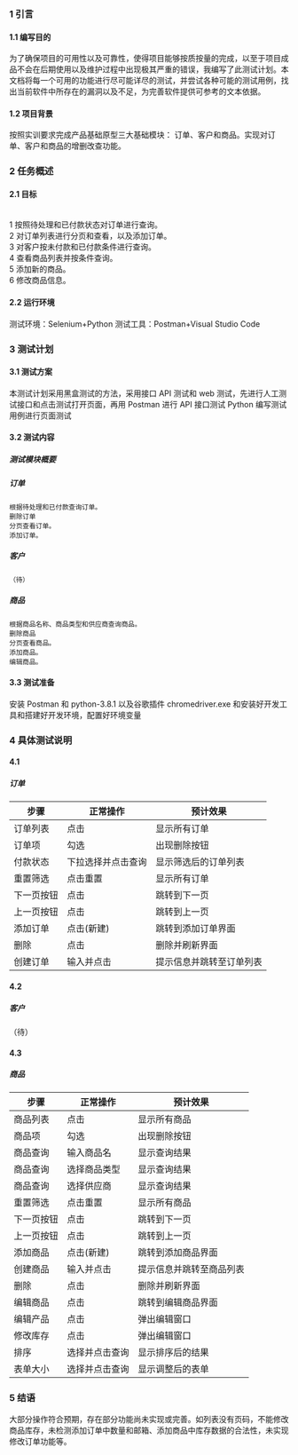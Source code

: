 ### 1 引言

#### 1.1 编写目的

为了确保项目的可用性以及可靠性，使得项目能够按质按量的完成，以至于项目成品不会在后期使用以及维护过程中出现极其严重的错误，我编写了此测试计划。本文档将每一个可用的功能进行尽可能详尽的测试，并尝试各种可能的测试用例，找出当前软件中所存在的漏洞以及不足，为完善软件提供可参考的文本依据。

#### 1.2 项目背景

按照实训要求完成产品基础原型三大基础模块： 订单、客户和商品。实现对订单、客户和商品的增删改查功能。

### 2 任务概述

#### 2.1 目标
</br>
1 按照待处理和已付款状态对订单进行查询。</br>
2 对订单列表进行分页和查看，以及添加订单。</br>
3 对客户按未付款和已付款条件进行查询。</br>
4 查看商品列表并按条件查询。</br>
5 添加新的商品。</br>
6 修改商品信息。</br>

#### 2.2 运行环境

测试环境：Selenium+Python 测试工具：Postman+Visual Studio Code

### 3 测试计划

#### 3.1 测试方案

本测试计划采用黑盒测试的方法，采用接口 API 测试和 web 测试，先进行人工测试接口和点击测试打开页面，再用 Postman 进行 API 接口测试 Python 编写测试用例进行页面测试

#### 3.2 测试内容

##### 测试模块概要

##### 订单

    根据待处理和已付款查询订单。
    删除订单
    分页查看订单。
    添加订单。

##### 客户

    （待）

##### 商品

    根据商品名称、商品类型和供应商查询商品。
    删除商品
    分页查看商品。
    添加商品。
    编辑商品。

#### 3.3 测试准备

安装 Postman 和 python-3.8.1 以及谷歌插件 chromedriver.exe 和安装好开发工具和搭建好开发环境，配置好环境变量

### 4 具体测试说明

#### 4.1

##### 订单

| 步骤 | 正常操作 | 预计效果  |
| --- | --- | ---  |
| 订单列表 | 点击 | 显示所有订单  |
| 订单项 | 勾选 | 出现删除按钮 |
| 付款状态 | 下拉选择并点击查询 | 显示筛选后的订单列表  |
| 重置筛选| 点击重置 | 显示所有订单 |
| 下一页按钮 | 点击 | 跳转到下一页  |
| 上一页按钮 | 点击 | 跳转到上一页  |
| 添加订单 | 点击(新建) | 跳转到添加订单界面  |
| 删除 | 点击 | 删除并刷新界面 |
| 创建订单 | 输入并点击 | 提示信息并跳转至订单列表  |

#### 4.2

##### 客户

（待）

#### 4.3

##### 商品

| 步骤 | 正常操作 | 预计效果  |
| --- | --- | ---  |
| 商品列表 | 点击 | 显示所有商品  |
| 商品项 | 勾选 | 出现删除按钮 |
| 商品查询 | 输入商品名 | 显示查询结果  |
| 商品查询 | 选择商品类型 | 显示查询结果  |
| 商品查询 | 选择供应商 | 显示查询结果  |
| 重置筛选| 点击重置 | 显示所有商品 |
| 下一页按钮 | 点击 | 跳转到下一页  |
| 上一页按钮 | 点击 | 跳转到上一页  |
| 添加商品 | 点击(新建) | 跳转到添加商品界面  |
| 创建商品 | 输入并点击 | 提示信息并跳转至商品列表  |
| 删除 | 点击 | 删除并刷新界面 |
| 编辑商品 | 点击 | 跳转到编辑商品界面  |
| 编辑产品 | 点击 | 弹出编辑窗口 |
| 修改库存 | 点击 | 弹出编辑窗口 |
| 排序 | 选择并点击查询 | 显示排序后的结果 |
| 表单大小 | 选择并点击查询 | 显示调整后的表单 |


### 5 结语

大部分操作符合预期，存在部分功能尚未实现或完善。如列表没有页码，不能修改商品库存，未检测添加订单中数量和邮箱、添加商品中库存数据的合法性，未实现修改订单功能等。
